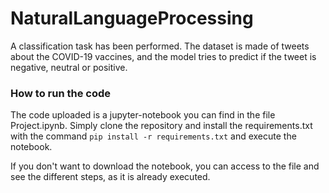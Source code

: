 # NaturalLanguageProcessing

A classification task has been performed. The dataset is made of tweets about the COVID-19 vaccines, and the model tries to predict if the tweet is negative, neutral or positive.

### How to run the code

The code uploaded is a jupyter-notebook you can find in the file Project.ipynb. Simply clone the repository and install the requirements.txt with the command `pip install -r requirements.txt` and execute the notebook.

If you don't want to download the notebook, you can access to the file and see the different steps, as it is already executed.
